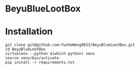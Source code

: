 # BeyuBlueLootBox

# Installation
```
git clone git@github.com:YunheWang0813/BeyuBlueLootBox.git
cd BeyuBlueLootBox
virtualenv --python $(which python) venv
source venv/bin/activate
pip install -r requirements.txt
```
